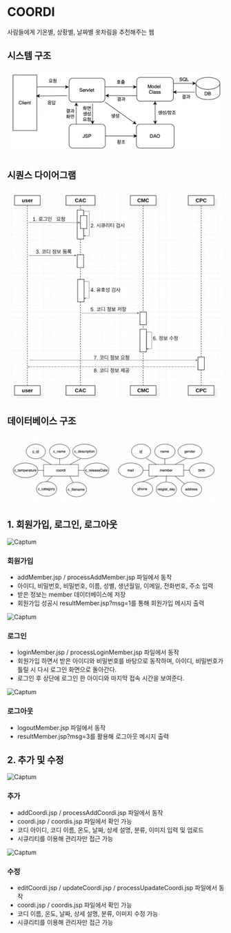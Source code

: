 # COORDI

사람들에게 기온별, 상황별, 날짜별 옷차림을 추천해주는 웹

## 시스템 구조
![Captum](./img/system.png)

## 시퀀스 다이어그램
![Captum](./img/sequence.png)

## 데이터베이스 구조
![Captum](./img/database.png)

## 1. 회원가입, 로그인, 로그아웃

![Captum](./img/signup.png)
### 회원가입
- addMember.jsp / processAddMember.jsp 파일에서 동작
- 아이디, 비밀번호, 비밀번호, 이름, 성별, 생년월일, 이메일, 전화번호, 주소 입력
- 받은 정보는 member 데이터베이스에 저장
- 회원가입 성공시 resultMember.jsp?msg=1를 통해 회원가입 메시지 출력

![Captum](./img/signin.png) 
### 로그인
- loginMember.jsp / processLoginMember.jsp 파일에서 동작
- 회원가입 하면서 받은 아이디와 비밀번호를 바탕으로 동작하며, 아이디, 비밀번호가 틀릴 시 다시 로그인 화면으로 돌아간다.
- 로그인 후 상단에 로그인 한 아이디와 마지막 접속 시간을 보여준다.

![Captum](./img/signout.png)
### 로그아웃
- logoutMember.jsp 파일에서 동작
- resultMember.jsp?msg=3를 활용해 로그아웃 메시지 출력



## 2. 추가 및 수정

![Captum](./img/coordiadd.png)
### 추가
- addCoordi.jsp / processAddCoordi.jsp 파일에서 동작
- coordi.jsp / coordis.jsp 파일에서 확인 가능
- 코디 아이디, 코디 이름, 온도, 날짜, 상세 설명, 분류, 이미지 입력 및 업로드
- 시큐리티를 이용해 관리자만 접근 가능

![Captum](./img/coordiedit.png)
### 수정
- editCoordi.jsp / updateCoordi.jsp / processUpadateCoordi.jsp 파일에서 동작
- coordi.jsp / coordis.jsp 파일에서 확인 가능
- 코디 이름, 온도, 날짜, 상세 설명, 분류, 이미지 수정 가능
- 시큐리티를 이용해 관리자만 접근 가능
